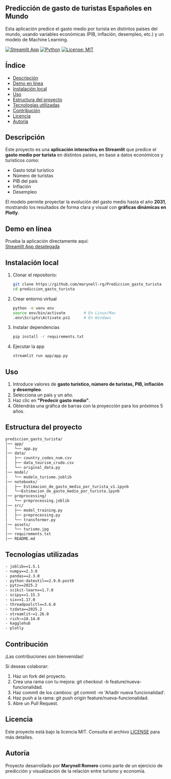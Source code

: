 ## Predicción de gasto de turistas Españoles en Mundo ##

Esta aplicación predice el gasto medio por turista en distintos países del mundo, usando variables económicas (PIB, inflación, desempleo, etc.) y un modelo de Machine Learning.

[![Streamlit App](https://img.shields.io/badge/🚀%20Streamlit-Live_App-FF4B4B?logo=streamlit)](https://gastomediodeturistas.streamlit.app/)
[![Python](https://img.shields.io/badge/Python-3.11-blue.svg?logo=python)](https://www.python.org/)
[![License: MIT](https://img.shields.io/badge/License-MIT-green.svg)](LICENSE)

## Índice 
- [Descripción](#descripción) 
- [Demo en línea](#demo-en-línea)
- [Instalación local](#instalación-local)
- [Uso](#uso)
- [Estructura del proyecto](#estructura-del-proyecto)
- [Tecnologías utilizadas](#tecnologías-utilizadas)
- [Contribución](#contribución)
- [Licencia](#licencia)
- [Autoría](#autoría)

## Descripción
Este proyecto es una **aplicación interactiva en Streamlit** que predice el **gasto medio por turista** en distintos países, en base a datos económicos y turísticos como:

- Gasto total turístico
- Número de turistas
- PIB del país
- Inflación
- Desempleo

El modelo permite proyectar la evolución del gasto medio hasta el año **2031**, mostrando los resultados de forma clara y visual con **gráficas dinámicas en Plotly**.

## Demo en línea
 Prueba la aplicación directamente aquí:  
 [Streamlit App desplegada](https://gastomediodeturistas.streamlit.app/)

## Instalación local
1. Clonar el repositorio:
   ```bash
   git clone https://github.com/marynell-rg/Prediccion_gasto_turista
   cd prediccion_gasto_turista

2. Crear entorno virtual
   ```bash
   python -m venv env
   source env/bin/activate        # En Linux/Mac
   .env\Scripts\Activate.ps1      # En Windows

3. Instalar dependencias
   ```bash
   pip install -r requirements.txt

4. Ejecutar la app
   ```bash
   streamlit run app/app.py

## Uso
1. Introduce valores de **gasto turístico, número de turistas, PIB, inflación y desempleo**.  
2. Selecciona un país y un año.  
3. Haz clic en **"Predecir gasto medio"**.  
4. Obtendrás una gráfica de barras con la proyección para los próximos 5 años.  

## Estructura del proyecto
   ```bash
   prediccion_gasto_turista/
   │── app/
   │   └── app.py
   │── data/
   │   ├── country_codes_num.csv
   │   ├── data_tourism_crudo.csv
   │   └── original_data.py
   │── model/
   │   └── modelo_turismo.joblib
   │── notebooks/
   │   ├── Estimacion_de_gasto_medio_por_turista_v1.ipynb
   │   └──Estimacion_de_gasto_medio_por_turista.ipynb
   │── preprocessing/
   │   └── preprocessing.joblib
   │── src/
   │   ├── model_training.py
   │   ├── preprocessing.py
   │   └── transformer.py
   │── assets/
   │   └── turismo.jpg
   │── requirements.txt
   │── README.md   
   ```

## Tecnologías utilizadas
   ```bash
   - joblib==1.5.1
   - numpy==2.3.0
   - pandas==2.3.0
   - python-dateutil==2.9.0.post0
   - pytz==2025.2
   - scikit-learn==1.7.0
   - scipy==1.15.3
   - six==1.17.0
   - threadpoolctl==3.6.0
   - tzdata==2025.2
   - streamlit>=1.26.0
   - rich>=10.14.0
   - kagglehub
   - plotly
   ```

## Contribución
¡Las contribuciones son bienvenidas!

Si deseas colaborar:
1. Haz un fork del proyecto.
2. Crea una rama con tu mejora: git checkout -b feature/nueva-funcionalidad.
3. Haz commit de los cambios: git commit -m 'Añadir nueva funcionalidad'.
4. Haz push a la rama: git push origin feature/nueva-funcionalidad.
5. Abre un Pull Request.

## Licencia
Este proyecto está bajo la licencia MIT. Consulta el archivo [LICENSE](LICENSE) para más detalles.

## Autoría
Proyecto desarrollado por **Marynell Romero** como parte de un ejercicio de predicción y visualización de la relación entre turismo y economía.